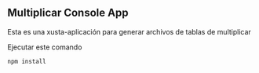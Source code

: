 ## Multiplicar Console App

Esta es una xusta-aplicación para generar archivos de tablas de multiplicar

Ejecutar este comando

```
npm install
```